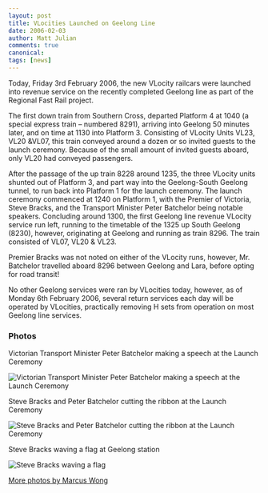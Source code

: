 ```yaml
---
layout: post
title: VLocities Launched on Geelong Line
date: 2006-02-03
author: Matt Julian
comments: true
canonical: 
tags: [news]
---
```


Today, Friday 3rd February 2006, the new VLocity railcars were launched into revenue service on the recently completed Geelong line as part of the Regional Fast Rail project. 

The first down train from Southern Cross, departed Platform 4 at 1040 (a special express train – numbered 8291), arriving into Geelong 50 minutes later, and on time at 1130 into Platform 3. Consisting of VLocity Units VL23, VL20 &VL07, this train conveyed around a dozen or so invited guests to the launch ceremony. Because of the small amount of invited guests aboard, only VL20 had conveyed passengers. 

After the passage of the up train 8228 around 1235, the three VLocity units shunted out of Platform 3, and part way into the Geelong-South Geelong tunnel, to run back into Platform 1 for the launch ceremony. 
The launch ceremony commenced at 1240 on Platform 1, with the Premier of Victoria, Steve Bracks, and the Transport Minister Peter Batchelor being notable speakers. Concluding around 1300, the first Geelong line revenue VLocity service run left, running to the timetable of the 1325 up South Geelong (8230), however, originating at Geelong and running as train 8296. The train consisted of VL07, VL20 & VL23. 

Premier Bracks was not noted on either of the VLocity runs, however, Mr. Batchelor travelled aboard 8296 between Geelong and Lara, before opting for road transit! 

No other Geelong services were ran by VLocities today, however, as of Monday 6th February 2006, several return services each day will be operated by VLocities, practically removing H sets from operation on most Geelong line services.

### Photos


Victorian Transport Minister Peter Batchelor making a speech at the Launch Ceremony

<img src="http://railgallery.wongm.com/cache/geelong-vlocity-launch/241_4181_595.jpg?cached=1405031639" alt="Victorian Transport Minister Peter Batchelor making a speech at the Launch Ceremony" />

Steve Bracks and Peter Batchelor cutting the ribbon at the Launch Ceremony

<img src="http://railgallery.wongm.com/cache/geelong-vlocity-launch/241_4196_595.jpg?cached=1406021982" alt="Steve Bracks and Peter Batchelor cutting the ribbon at the Launch Ceremony" />

Steve Bracks waving a flag at Geelong station

<img src="http://railgallery.wongm.com/cache/geelong-vlocity-launch/242_4233_595.jpg?cached=1406021967" alt="Steve Bracks waving a flag" />

[More photos by Marcus Wong](https://railgallery.wongm.com/geelong-vlocity-launch/)